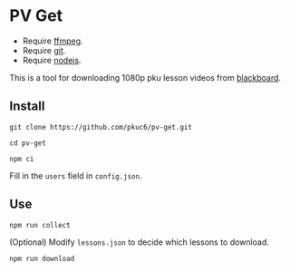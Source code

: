 # PV Get

- Require [ffmpeg](http://ffmpeg.org).
- Require [git](https://git-scm.com).
- Require [nodejs](https://nodejs.org).

This is a tool for downloading 1080p pku lesson videos from [blackboard](https://course.pku.edu.cn).

## Install

```
git clone https://github.com/pkuc6/pv-get.git
```

```
cd pv-get
```

```
npm ci
```

Fill in the `users` field in `config.json`.

## Use

```
npm run collect
```

(Optional) Modify `lessons.json` to decide which lessons to download.

```
npm run download
```